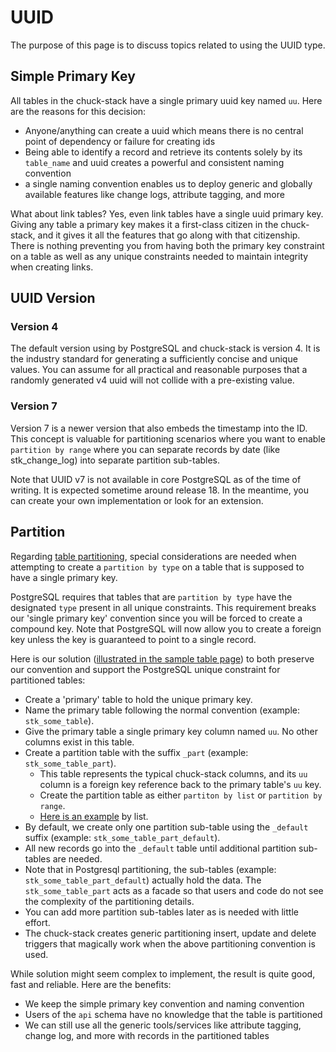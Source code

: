 # UUID

The purpose of this page is to discuss topics related to using the UUID type.

## Simple Primary Key

All tables in the chuck-stack have a single primary uuid key named `uu`. Here are the reasons for this decision:

- Anyone/anything can create a uuid which means there is no central point of dependency or failure for creating ids
- Being able to identify a record and retrieve its contents solely by its `table_name` and uuid creates a powerful and consistent naming convention
- a single naming convention enables us to deploy generic and globally available features like change logs, attribute tagging, and more

What about link tables? Yes, even link tables have a single uuid primary key. Giving any table a primary key makes it a first-class citizen in the chuck-stack, and it gives it all the features that go along with that citizenship. There is nothing preventing you from having both the primary key constraint on a table as well as any unique constraints needed to maintain integrity when creating links.

## UUID Version

### Version 4

The default version using by PostgreSQL and chuck-stack is version 4. It is the industry standard for generating a sufficiently concise and unique values. You can assume for all practical and reasonable purposes that a randomly generated v4 uuid will not collide with a pre-existing value.

### Version 7

Version 7 is a newer version that also embeds the timestamp into the ID. This concept is valuable for partitioning scenarios where you want to enable `partition by range` where you can separate records by date (like stk_change_log) into separate partition sub-tables.

Note that UUID v7 is not available in core PostgreSQL as of the time of writing. It is expected sometime around release 18. In the meantime, you can create your own implementation or look for an extension.

## Partition

Regarding [table partitioning](./partition-convention.md), special considerations are needed when attempting to create a `partition by type` on a table that is supposed to have a single primary key. 

PostgreSQL requires that tables that are `partition by type` have the designated `type` present in all unique constraints. This requirement breaks our 'single primary key' convention since you will be forced to create a compound key. Note that PostgreSQL will now allow you to create a foreign key unless the key is guaranteed to point to a single record.

Here is our solution ([illustrated in the sample table page](./postgres-convention/sample-table-convention.md#partition-table-changes)) to both preserve our convention and support the PostgreSQL unique constraint for partitioned tables:

- Create a 'primary' table to hold the unique primary key.
- Name the primary table following the normal convention (example: `stk_some_table`).
- Give the primary table a single primary key column named `uu`. No other columns exist in this table.
- Create a partition table with the suffix `_part` (example: `stk_some_table_part`).
  - This table represents the typical chuck-stack columns, and its `uu` column is a foreign key reference back to the primary table's `uu` key.
  - Create the partition table as either `partiton by list` or `partition by range`.
  - [Here is an example](./postgres-convention/sample-table-convention.md#partition-table-changes) by list.
- By default, we create only one partition sub-table using the `_default` suffix (example: `stk_some_table_part_default`).
- All new records go into the `_default` table until additional partition sub-tables are needed.
- Note that in Postgresql partitioning, the sub-tables (example: `stk_some_table_part_default`) actually hold the data. The `stk_some_table_part` acts as a facade so that users and code do not see the complexity of the partitioning details.
- You can add more partition sub-tables later as is needed with little effort.
- The chuck-stack creates generic partitioning insert, update and delete triggers that magically work when the above partitioning convention is used.

While solution might seem complex to implement, the result is quite good, fast and reliable. Here are the benefits:

- We keep the simple primary key convention and naming convention
- Users of the `api` schema have no knowledge that the table is partitioned
- We can still use all the generic tools/services like attribute tagging, change log, and more with records in the partitioned tables
